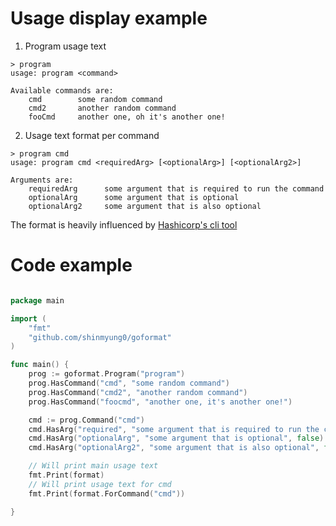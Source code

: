 # Usage display example

1. Program usage text

```
> program
usage: program <command>

Available commands are:
    cmd        some random command
    cmd2       another random command
    fooCmd     another one, oh it's another one!

```

2. Usage text format per command

```
> program cmd
usage: program cmd <requiredArg> [<optionalArg>] [<optionalArg2>]

Arguments are:
    requiredArg      some argument that is required to run the command
    optionalArg      some argument that is optional
    optionalArg2     some argument that is also optional

```

The format is heavily influenced by [Hashicorp's cli tool](https://github.com/mitchellh/cli)

# Code example

```go

package main

import (
    "fmt"
    "github.com/shinmyung0/goformat"
)

func main() {
    prog := goformat.Program("program")
    prog.HasCommand("cmd", "some random command")
    prog.HasCommand("cmd2", "another random command")
    prog.HasCommand("foocmd", "another one, it's another one!")

    cmd := prog.Command("cmd")
    cmd.HasArg("required", "some argument that is required to run the command", true)
    cmd.HasArg("optionalArg", "some argument that is optional", false)
    cmd.HasArg("optionalArg2", "some argument that is also optional", false)

    // Will print main usage text
    fmt.Print(format)
    // Will print usage text for cmd
    fmt.Print(format.ForCommand("cmd"))

}

```
